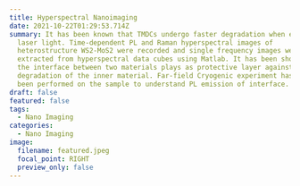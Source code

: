 ```yaml
---
title: Hyperspectral Nanoimaging
date: 2021-10-22T01:29:53.714Z
summary: It has been known that TMDCs undergo faster degradation when exposed to
  laser light. Time-dependent PL and Raman hyperspectral images of
  heterostructure WS2-MoS2 were recorded and single frequency images were
  extracted from hyperspectral data cubes using Matlab. It has been shown that
  the interface between two materials plays as protective layer against
  degradation of the inner material. Far-field Cryogenic experiment has also
  been performed on the sample to understand PL emission of interface.
draft: false
featured: false
tags:
  - Nano Imaging
categories:
  - Nano Imaging
image:
  filename: featured.jpeg
  focal_point: RIGHT
  preview_only: false
---
```

